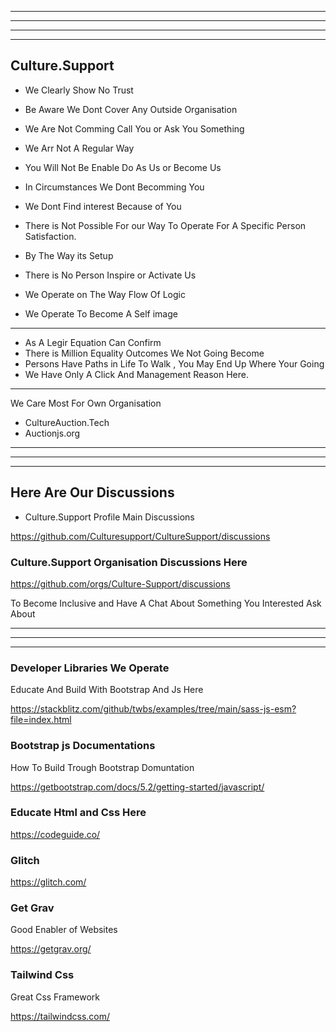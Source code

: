 ------

------

-------
-------


Culture.Support
-----

- We Clearly Show No Trust

- Be Aware We Dont Cover Any Outside Organisation
- We Are Not Comming Call You or Ask You Something
- We Arr Not A Regular Way

- You Will Not Be Enable Do As Us or Become Us
- In Circumstances We Dont Becomming You
- We Dont Find interest Because of You


- There is Not Possible For our Way To Operate For A Specific Person Satisfaction.
- By The Way its Setup 

- There is No Person Inspire or Activate Us
- We Operate on The Way Flow Of Logic 
- We Operate To Become A Self image 


--------


- As A Legir Equation Can Confirm
- There is Million Equality Outcomes We Not Going Become
- Persons Have Paths in Life To Walk , You May End Up Where Your Going
- We Have Only A Click And Management Reason Here.


------

We Care Most For Own Organisation

- CultureAuction.Tech
- Auctionjs.org

------------
-------
-----












Here Are Our Discussions 
-----------


- Culture.Support Profile Main Discussions


https://github.com/Culturesupport/CultureSupport/discussions




### Culture.Support Organisation Discussions Here







https://github.com/orgs/Culture-Support/discussions




To Become Inclusive and Have A Chat About Something You Interested Ask About 






-------------------------
---------------
-------------------------





### Developer Libraries We Operate


Educate And Build With Bootstrap And Js Here

https://stackblitz.com/github/twbs/examples/tree/main/sass-js-esm?file=index.html


### Bootstrap js Documentations 

How To Build Trough Bootstrap Domuntation 

https://getbootstrap.com/docs/5.2/getting-started/javascript/



### Educate Html and Css Here 

https://codeguide.co/


### Glitch

https://glitch.com/


### Get Grav

Good Enabler of Websites

https://getgrav.org/



### Tailwind Css


Great Css Framework

https://tailwindcss.com/






